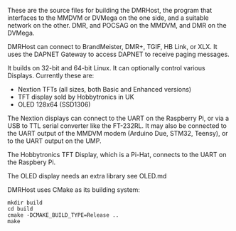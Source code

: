 These are the source files for building the DMRHost, the program that
interfaces to the MMDVM or DVMega on the one side, and a suitable network on
the other. DMR, and POCSAG on the MMDVM, and DMR on the DVMega.

DMRHost can connect to BrandMeister, DMR+, TGIF, HB Link, or XLX.
It uses the DAPNET Gateway to access DAPNET to receive paging messages.

It builds on 32-bit and 64-bit Linux. It can optionally control
various Displays. Currently these are:

- Nextion TFTs (all sizes, both Basic and Enhanced versions)
- TFT display sold by Hobbytronics in UK
- OLED 128x64 (SSD1306)

The Nextion displays can connect to the UART on the Raspberry Pi, or via a USB
to TTL serial converter like the FT-232RL. It may also be connected to the UART
output of the MMDVM modem (Arduino Due, STM32, Teensy), or to the UART output
on the UMP.

The Hobbytronics TFT Display, which is a Pi-Hat, connects to the UART on the
Raspbery Pi.

The OLED display needs an extra library see OLED.md

DMRHost uses CMake as its building system:
```
mkdir build
cd build
cmake -DCMAKE_BUILD_TYPE=Release ..
make
```
